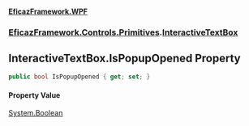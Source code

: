 #### [EficazFramework.WPF](EficazFrameworkWPF.md 'EficazFramework WPF')
### [EficazFramework.Controls.Primitives](EficazFrameworkWPF.md#EficazFramework.Controls.Primitives 'EficazFramework.Controls.Primitives').[InteractiveTextBox](EficazFramework.Controls.Primitives/InteractiveTextBox.md 'EficazFramework.Controls.Primitives.InteractiveTextBox')

## InteractiveTextBox.IsPopupOpened Property

```csharp
public bool IsPopupOpened { get; set; }
```

#### Property Value
[System.Boolean](https://docs.microsoft.com/en-us/dotnet/api/System.Boolean 'System.Boolean')